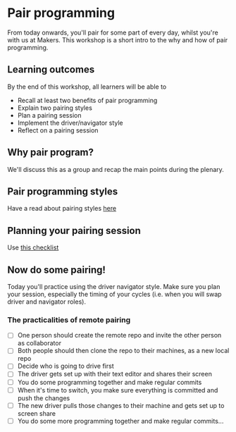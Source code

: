 # Pair programming

From today onwards, you'll pair for some part of every day, whilst you're with us at Makers. This workshop is a short intro to the why and how of pair programming.

## Learning outcomes

By the end of this workshop, all learners will be able to
- Recall at least two benefits of pair programming
- Explain two pairing styles
- Plan a pairing session
- Implement the driver/navigator style
- Reflect on a pairing session

## Why pair program?

We'll discuss this as a group and recap the main points during the plenary.

## Pair programming styles

Have a read about pairing styles [here](pairing_styles.md)

## Planning your pairing session

Use [this checklist](checklist.md)

## Now do some pairing!

Today you'll practice using the driver navigator style.  Make sure you plan your session, especially the timing of your cycles (i.e. when you will swap driver and navigator roles).

### The practicalities of remote pairing

- [ ] One person should create the remote repo and invite the other person as collaborator
- [ ] Both people should then clone the repo to their machines, as a new local repo
- [ ] Decide who is going to drive first
- [ ] The driver gets set up with their text editor and shares their screen
- [ ] You do some programming together and make regular commits
- [ ] When it's time to switch, you make sure everything is committed and push the changes
- [ ] The new driver pulls those changes to their machine and gets set up to screen share
- [ ] You do some more programming together and make regular commits...
